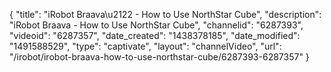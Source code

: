 {
    "title": "iRobot Braava\u2122 - How to Use NorthStar Cube",
    "description": "iRobot Braava - How to Use NorthStar Cube",
    "channelid": "6287393",
    "videoid": "6287357",
    "date_created": "1438378185",
    "date_modified": "1491588529",
    "type": "captivate",
    "layout": "channelVideo",
    "url": "\/irobot\/irobot-braava-how-to-use-northstar-cube\/6287393-6287357"
}